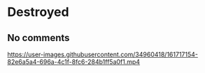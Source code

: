 
# Destroyed

## No comments

https://user-images.githubusercontent.com/34960418/161717154-82e6a5a4-696a-4c1f-8fc6-284b1ff5a0f1.mp4

